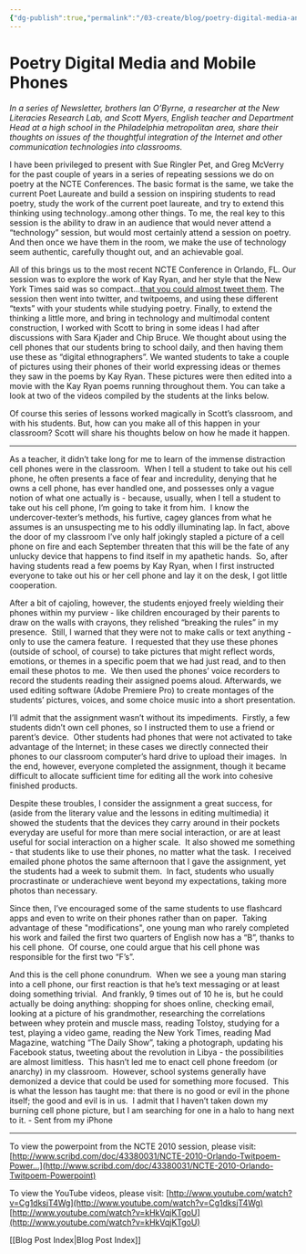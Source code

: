 ```yaml
---
{"dg-publish":true,"permalink":"/03-create/blog/poetry-digital-media-and-mobile-phones/","title":"Poetry, Digital Media, and Mobile Phones","tags":["digital-media","online-content-construction","writing"]}
---
```


# Poetry Digital Media and Mobile Phones

_In a series of Newsletter, brothers Ian O’Byrne, a researcher at the New Literacies Research Lab, and Scott Myers, English teacher and Department Head at a high school in the Philadelphia metropolitan area, share their thoughts on issues of the thoughtful integration of the Internet and other communication technologies into classrooms._

I have been privileged to present with Sue Ringler Pet, and Greg McVerry for the past couple of years in a series of repeating sessions we do on poetry at the NCTE Conferences. The basic format is the same, we take the current Poet Laureate and build a session on inspiring students to read poetry, study the work of the current poet laureate, and try to extend this thinking using technology..among other things. To me, the real key to this session is the ability to draw in an audience that would never attend a “technology” session, but would most certainly attend a session on poetry. And then once we have them in the room, we make the use of technology seem authentic, carefully thought out, and an achievable goal.

All of this brings us to the most recent NCTE Conference in Orlando, FL. Our session was to explore the work of Kay Ryan, and her style that the New York Times said was so compact...[that you could almost tweet them](http://topics.nytimes.com/top/reference/timestopics/people/r/kay_ryan/index.html). The session then went into twitter, and twitpoems, and using these different “texts” with your students while studying poetry. Finally, to extend the thinking a little more, and bring in technology and multimodal content construction, I worked with Scott to bring in some ideas I had after discussions with Sara Kjader and Chip Bruce. We thought about using the cell phones that our students bring to school daily, and then having them use these as “digital ethnographers”. We wanted students to take a couple of pictures using their phones of their world expressing ideas or themes they saw in the poems by Kay Ryan. These pictures were then edited into a movie with the Kay Ryan poems running throughout them. You can take a look at two of the videos compiled by the students at the links below.

Of course this series of lessons worked magically in Scott’s classroom, and with his students. But, how can you make all of this happen in your classroom? Scott will share his thoughts below on how he made it happen.

* * *

As a teacher, it didn’t take long for me to learn of the immense distraction cell phones were in the classroom.  When I tell a student to take out his cell phone, he often presents a face of fear and incredulity, denying that he owns a cell phone, has ever handled one, and possesses only a vague notion of what one actually is - because, usually, when I tell a student to take out his cell phone, I’m going to take it from him.  I know the undercover-texter’s methods, his furtive, cagey glances from what he assumes is an unsuspecting me to his oddly illuminating lap. In fact, above the door of my classroom I’ve only half jokingly stapled a picture of a cell phone on fire and each September threaten that this will be the fate of any unlucky device that happens to find itself in my apathetic hands.  So, after having students read a few poems by Kay Ryan, when I first instructed everyone to take out his or her cell phone and lay it on the desk, I got little cooperation.

After a bit of cajoling, however, the students enjoyed freely wielding their phones within my purview - like children encouraged by their parents to draw on the walls with crayons, they relished “breaking the rules” in my presence.  Still, I warned that they were not to make calls or text anything - only to use the camera feature.  I requested that they use these phones (outside of school, of course) to take pictures that might reflect words, emotions, or themes in a specific poem that we had just read, and to then email these photos to me.  We then used the phones’ voice recorders to record the students reading their assigned poems aloud. Afterwards, we used editing software (Adobe Premiere Pro) to create montages of the students’ pictures, voices, and some choice music into a short presentation.

I’ll admit that the assignment wasn’t without its impediments.  Firstly, a few students didn’t own cell phones, so I instructed them to use a friend or parent’s device.  Other students had phones that were not activated to take advantage of the Internet; in these cases we directly connected their phones to our classroom computer’s hard drive to upload their images.  In the end, however, everyone completed the assignment, though it became difficult to allocate sufficient time for editing all the work into cohesive finished products.

Despite these troubles, I consider the assignment a great success, for (aside from the literary value and the lessons in editing multimedia) it showed the students that the devices they carry around in their pockets everyday are useful for more than mere social interaction, or are at least useful for social interaction on a higher scale.  It also showed me something - that students like to use their phones, no matter what the task.  I received emailed phone photos the same afternoon that I gave the assignment, yet the students had a week to submit them.  In fact, students who usually procrastinate or underachieve went beyond my expectations, taking more photos than necessary.

Since then, I’ve encouraged some of the same students to use flashcard apps and even to write on their phones rather than on paper.  Taking advantage of these "modifications", one young man who rarely completed his work and failed the first two quarters of English now has a “B”, thanks to his cell phone.  Of course, one could argue that his cell phone was responsible for the first two “F’s”.

And this is the cell phone conundrum.  When we see a young man staring into a cell phone, our first reaction is that he’s text messaging or at least doing something trivial.  And frankly, 9 times out of 10 he is, but he could actually be doing anything: shopping for shoes online, checking email, looking at a picture of his grandmother, researching the correlations between whey protein and muscle mass, reading Tolstoy, studying for a test, playing a video game, reading the New York Times, reading Mad Magazine, watching “The Daily Show”, taking a photograph, updating his Facebook status, tweeting about the revolution in Libya - the possibilities are almost limitless.  This hasn’t led me to enact cell phone freedom (or anarchy) in my classroom.  However, school systems generally have demonized a device that could be used for something more focused.  This is what the lesson has taught me: that there is no good or evil in the phone itself; the good and evil is in us.  I admit that I haven’t taken down my burning cell phone picture, but I am searching for one in a halo to hang next to it. - Sent from my iPhone

* * *

To view the powerpoint from the NCTE 2010 session, please visit: [http://www.scribd.com/doc/43380031/NCTE-2010-Orlando-Twitpoem-Power...](http://www.scribd.com/doc/43380031/NCTE-2010-Orlando-Twitpoem-Powerpoint)

To view the YouTube videos, please visit: [http://www.youtube.com/watch?v=Cg1dksjT4Wg](http://www.youtube.com/watch?v=Cg1dksjT4Wg) [http://www.youtube.com/watch?v=kHkVqjKTgoU](http://www.youtube.com/watch?v=kHkVqjKTgoU)

[[Blog Post Index\|Blog Post Index]]